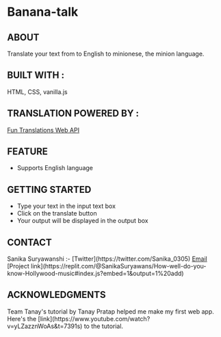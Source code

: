 # Banana-talk

<h2>ABOUT</h2>
Translate your text from to English to minionese, the minion language.

<h2>BUILT WITH :</h2>
HTML, CSS, vanilla.js

<h2>TRANSLATION POWERED BY :</h2>
<a href="https://funtranslations.com/" >Fun Translations Web API</a>

<h2>FEATURE</h2>
<ul>
  <li>Supports English language</li>
</ul>
 
<h2>GETTING STARTED</h2>
<ul>
  <li>Type your text in the input text box</li>
  <li>Click on the translate button</li>
  <li>Your output will be displayed in the output box</li>
</ul>

<h2>CONTACT</h2>
Sanika Suryawanshi :- 
[Twitter](https://twitter.com/Sanika_0305)  
<a href="mailto:sanikasuryawanshi0305@gmail.com">Email</a>  
[Project link](https://replit.com/@SanikaSuryawans/How-well-do-you-know-Hollywood-music#index.js?embed=1&output=1%20add)


<h2>ACKNOWLEDGMENTS</h2> 
Team Tanay's tutorial by Tanay Pratap helped me make my first web app.
Here's the [link](https://www.youtube.com/watch?v=yLZazznWoAs&t=7391s) to the tutorial.
